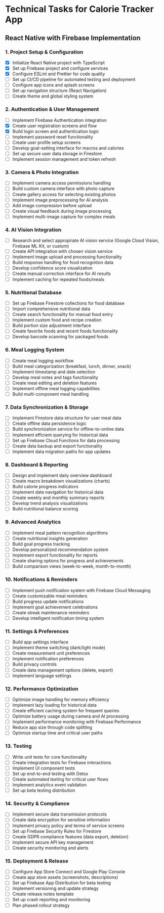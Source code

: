 # Technical Tasks for Calorie Tracker App
## React Native with Firebase Implementation

### 1. Project Setup & Configuration

- [X] Initialize React Native project with TypeScript
- [X] Set up Firebase project and configure services
- [X] Configure ESLint and Prettier for code quality
- [ ] Set up CI/CD pipeline for automated testing and deployment
- [ ] Configure app icons and splash screens
- [ ] Set up navigation structure (React Navigation)
- [ ] Create theme and global styling system

### 2. Authentication & User Management

- [ ] Implement Firebase Authentication integration
- [X] Create user registration screens and flow
- [X] Build login screen and authentication logic
- [ ] Implement password reset functionality
- [ ] Create user profile setup screens
- [ ] Develop goal-setting interface for macros and calories
- [ ] Set up secure user data storage in Firestore
- [ ] Implement session management and token refresh

### 3. Camera & Photo Integration

- [ ] Implement camera access permissions handling
- [ ] Build custom camera interface with photo capture
- [ ] Create gallery access for selecting existing photos
- [ ] Implement image preprocessing for AI analysis
- [ ] Add image compression before upload
- [ ] Create visual feedback during image processing
- [ ] Implement multi-image capture for complex meals

### 4. AI Vision Integration

- [ ] Research and select appropriate AI vision service (Google Cloud Vision, Firebase ML Kit, or custom)
- [ ] Create API integration with chosen vision service
- [ ] Implement image upload and processing functionality
- [ ] Build response handling for food recognition data
- [ ] Develop confidence score visualization
- [ ] Create manual correction interface for AI results
- [ ] Implement caching for repeated foods/meals

### 5. Nutritional Database

- [ ] Set up Firebase Firestore collections for food database
- [ ] Import comprehensive nutritional data
- [ ] Create search functionality for manual food entry
- [ ] Implement custom food and recipe creation
- [ ] Build portion size adjustment interface
- [ ] Create favorite foods and recent foods functionality
- [ ] Develop barcode scanning for packaged foods

### 6. Meal Logging System

- [ ] Create meal logging workflow
- [ ] Build meal categorization (breakfast, lunch, dinner, snack)
- [ ] Implement timestamp and date selection
- [ ] Develop meal notes and tags functionality
- [ ] Create meal editing and deletion features
- [ ] Implement offline meal logging capabilities
- [ ] Build multi-component meal handling

### 7. Data Synchronization & Storage

- [ ] Implement Firestore data structure for user meal data
- [ ] Create offline data persistence logic
- [ ] Build synchronization service for offline-to-online data
- [ ] Implement efficient querying for historical data
- [ ] Set up Firebase Cloud Functions for data processing
- [ ] Create data backup and export functionality
- [ ] Implement data migration paths for app updates

### 8. Dashboard & Reporting

- [ ] Design and implement daily overview dashboard
- [ ] Create macro breakdown visualizations (charts)
- [ ] Build calorie progress indicators
- [ ] Implement date navigation for historical data
- [ ] Create weekly and monthly summary reports
- [ ] Develop trend analysis visualizations
- [ ] Build nutritional balance scoring

### 9. Advanced Analytics

- [ ] Implement meal pattern recognition algorithms
- [ ] Create nutritional insights generation
- [ ] Build goal progress tracking
- [ ] Develop personalized recommendation system
- [ ] Implement export functionality for reports
- [ ] Create sharing options for progress and achievements
- [ ] Build comparison views (week-to-week, month-to-month)

### 10. Notifications & Reminders

- [ ] Implement push notification system with Firebase Cloud Messaging
- [ ] Create customizable meal reminders
- [ ] Build progress update notifications
- [ ] Implement goal achievement celebrations
- [ ] Create streak maintenance reminders
- [ ] Develop intelligent notification timing system

### 11. Settings & Preferences

- [ ] Build app settings interface
- [ ] Implement theme switching (dark/light mode)
- [ ] Create measurement unit preferences
- [ ] Implement notification preferences
- [ ] Build privacy controls
- [ ] Create data management options (delete, export)
- [ ] Implement language settings

### 12. Performance Optimization

- [ ] Optimize image handling for memory efficiency
- [ ] Implement lazy loading for historical data
- [ ] Create efficient caching system for frequent queries
- [ ] Optimize battery usage during camera and AI processing
- [ ] Implement performance monitoring with Firebase Performance
- [ ] Reduce app size through code splitting
- [ ] Optimize startup time and critical user paths

### 13. Testing

- [ ] Write unit tests for core functionality
- [ ] Create integration tests for Firebase interactions
- [ ] Implement UI component tests
- [ ] Set up end-to-end testing with Detox
- [ ] Create automated testing for critical user flows
- [ ] Implement analytics event validation
- [ ] Set up beta testing distribution

### 14. Security & Compliance

- [ ] Implement secure data transmission protocols
- [ ] Create data encryption for sensitive information
- [ ] Implement privacy policy and terms of service screens
- [ ] Set up Firebase Security Rules for Firestore
- [ ] Create GDPR compliance features (data export, deletion)
- [ ] Implement secure API key management
- [ ] Create security monitoring and alerts

### 15. Deployment & Release

- [ ] Configure App Store Connect and Google Play Console
- [ ] Create app store assets (screenshots, descriptions)
- [ ] Set up Firebase App Distribution for beta testing
- [ ] Implement versioning and update strategy
- [ ] Create release notes template
- [ ] Set up crash reporting and monitoring
- [ ] Plan phased rollout strategy